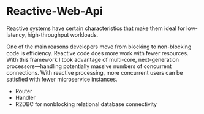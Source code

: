 # Reactive-Web-Api

Reactive systems have certain characteristics that make them ideal for low-latency, high-throughput workloads.

One of the main reasons developers move from blocking to non-blocking code is efficiency. Reactive code does more work with fewer resources. With this framework I took advantage of multi-core, next-generation processors—handling potentially massive numbers of concurrent connections. With reactive processing, more concurrent users can be satisfied with fewer microservice instances.

* Router
* Handler
* R2DBC for nonblocking relational database connectivity
